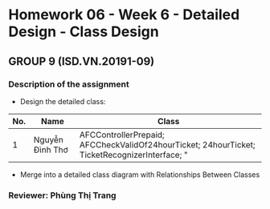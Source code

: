 ﻿# Homework 06 - Week 6 - Detailed Design - Class Design #
## GROUP 9 (ISD.VN.20191-09) ##

### Description of the assignment ###
* Design the detailed class:

|No.|Name|Class|
|---|----|-----|
|1|Nguyễn Đình Thơ|AFCControllerPrepaid;  AFCCheckValidOf24hourTicket; 24hourTicket; TicketRecognizerInterface;  "|

* Merge into a detailed class diagram with Relationships Between Classes


### Reviewer: **Phùng Thị Trang**  ###


